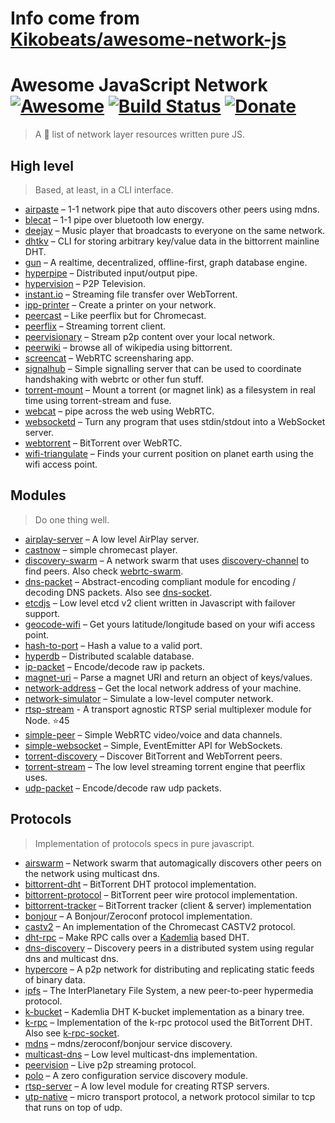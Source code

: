 # Info come from [Kikobeats/awesome-network-js](https://github.com/Kikobeats/awesome-network-js)
# Awesome JavaScript Network [![Awesome](https://cdn.rawgit.com/sindresorhus/awesome/d7305f38d29fed78fa85652e3a63e154dd8e8829/media/badge.svg)](https://github.com/Kikobeats/awesome-network-js) [![Build Status](https://img.shields.io/travis/Kikobeats/awesome-network-js/master.svg?style=flat-square)](https://travis-ci.org/Kikobeats/awesome-network-js) [![Donate](https://img.shields.io/badge/donate-paypal-blue.svg?style=flat-square)](https://paypal.me/kikobeats)

> A 🎩 list of network layer resources written pure JS.

## High level

> Based, at least, in a CLI interface.

* [airpaste](https://github.com/mafintosh/airpaste) – 1-1 network pipe that auto discovers other peers using mdns.
* [blecat](https://github.com/mafintosh/blecat) – 1-1 pipe over bluetooth low energy.
* [deejay](https://github.com/mafintosh/deejay) – Music player that broadcasts to everyone on the same network.
* [dhtkv](https://github.com/maxogden/dhtkv) – CLI for storing arbitrary key/value data in the bittorrent mainline DHT.
* [gun](https://github.com/amark/gun) – A realtime, decentralized, offline-first, graph database engine.
* [hyperpipe](https://github.com/mafintosh/hyperpipe) – Distributed input/output pipe.
* [hypervision](https://github.com/mafintosh/hypervision) – P2P Television.
* [instant.io](https://github.com/webtorrent/instant.io) – Streaming file transfer over WebTorrent.
* [ipp-printer](https://github.com/watson/ipp-printer) – Create a printer on your network.
* [peercast](https://github.com/mafintosh/peercast) – Like peerflix but for Chromecast.
* [peerflix](https://github.com/mafintosh/peerflix) – Streaming torrent client.
* [peervisionary](https://github.com/mafintosh/peervisionary) – Stream p2p content over your local network.
* [peerwiki](https://github.com/mafintosh/peerwiki) – browse all of wikipedia using bittorrent.
* [screencat](https://github.com/maxogden/screencat) – WebRTC screensharing app.
* [signalhub](https://github.com/mafintosh/signalhub) – Simple signalling server that can be used to coordinate handshaking with webrtc or other fun stuff.
* [torrent-mount](https://github.com/mafintosh/torrent-mount) – Mount a torrent (or magnet link) as a filesystem in real time using torrent-stream and fuse.
* [webcat](https://github.com/mafintosh/webcat) – pipe across the web using WebRTC.
* [websocketd](https://github.com/joewalnes/websocketd) – Turn any program that uses stdin/stdout into a WebSocket server.
* [webtorrent](https://github.com/webtorrent/webtorrent) – BitTorrent over WebRTC.
* [wifi-triangulate](https://github.com/watson/wifi-triangulate) – Finds your current position on planet earth using the wifi access point.

## Modules

> Do one thing well.

* [airplay-server](https://github.com/watson/airplay-server) – A low level AirPlay server.
* [castnow](https://github.com/xat/chromecast-player) – simple chromecast player.
* [discovery-swarm](https://github.com/mafintosh/discovery-swarm) – A network swarm that uses [discovery-channel](https://github.com/maxogden/discovery-channel) to find peers. Also check [webrtc-swarm](https://github.com/mafintosh/webrtc-swarm).
* [dns-packet](https://github.com/mafintosh/dns-packet) – Abstract-encoding compliant module for encoding / decoding DNS packets. Also see [dns-socket](https://github.com/mafintosh/dns-socket).
* [etcdjs](https://github.com/mafintosh/etcdjs) – Low level etcd v2 client written in Javascript with failover support.
* [geocode-wifi](https://github.com/watson/geocode-wifi) – Get yours latitude/longitude based on your wifi access point.
* [hash-to-port](https://github.com/mafintosh/hash-to-port) – Hash a value to a valid port.
* [hyperdb](https://github.com/mafintosh/hyperdb) – Distributed scalable database.
* [ip-packet](https://github.com/mafintosh/ip-packet) – Encode/decode raw ip packets.
* [magnet-uri](https://github.com/webtorrent/magnet-uri) – Parse a magnet URI and return an object of keys/values.
* [network-address](https://github.com/mafintosh/network-address) – Get the local network address of your machine.
* [network-simulator](https://github.com/substack/network-simulator) – Simulate a low-level computer network.
* [rtsp-stream](https://github.com/watson/rtsp-stream) - A transport agnostic RTSP serial multiplexer module for Node. :star:45
* [simple-peer](https://github.com/feross/simple-peer) – Simple WebRTC video/voice and data channels.
* [simple-websocket](https://github.com/feross/simple-websocket) – Simple, EventEmitter API for WebSockets.
* [torrent-discovery](https://github.com/webtorrent/torrent-discovery) – Discover BitTorrent and WebTorrent peers.
* [torrent-stream](https://github.com/mafintosh/torrent-stream) – The low level streaming torrent engine that peerflix uses.
* [udp-packet](https://github.com/substack/udp-packet) – Encode/decode raw udp packets.

## Protocols

> Implementation of protocols specs in pure javascript.

* [airswarm](https://github.com/mafintosh/airswarm) – Network swarm that automagically discovers other peers on the network using multicast dns.
* [bittorrent-dht](https://github.com/webtorrent/bittorrent-dht) – BitTorrent DHT protocol implementation.
* [bittorrent-protocol](https://github.com/webtorrent/bittorrent-protocol) – BitTorrent peer wire protocol implementation.
* [bittorrent-tracker](https://github.com/webtorrent/bittorrent-tracker) – BitTorrent tracker (client & server) implementation
* [bonjour](https://github.com/watson/bonjour) – A Bonjour/Zeroconf protocol implementation.
* [castv2](https://github.com/thibauts/node-castv2) – An implementation of the Chromecast CASTV2 protocol.
* [dht-rpc](https://github.com/mafintosh/dht-rpc) – Make RPC calls over a [Kademlia](https://pdos.csail.mit.edu/~petar/papers/maymounkov-kademlia-lncs.pdf) based DHT.
* [dns-discovery](https://github.com/mafintosh/dns-discovery) – Discovery peers in a distributed system using regular dns and multicast dns.
* [hypercore](https://github.com/mafintosh/hypercore) – A p2p network for distributing and replicating static feeds of binary data.
* [ipfs](https://github.com/ipfs/js-ipfs-api) – The InterPlanetary File System, a new peer-to-peer hypermedia protocol.
* [k-bucket](https://github.com/tristanls/k-bucket) – Kademlia DHT K-bucket implementation as a binary tree.
* [k-rpc](https://github.com/mafintosh/k-rpc) – Implementation of the k-rpc protocol used the BitTorrent DHT. Also see [k-rpc-socket](https://github.com/mafintosh/k-rpc-socket).
* [mdns](https://github.com/agnat/node_mdns) – mdns/zeroconf/bonjour service discovery.
* [multicast-dns](https://github.com/mafintosh/multicast-dns) – Low level multicast-dns implementation.
* [peervision](https://github.com/mafintosh/peervision) – Live p2p streaming protocol.
* [polo](https://github.com/mafintosh/polo) – A zero configuration service discovery module.
* [rtsp-server](https://github.com/watson/rtsp-server) – A low level module for creating RTSP servers.
* [utp-native](https://github.com/mafintosh/utp-native) – micro transport protocol, a network protocol similar to tcp that runs on top of udp.

